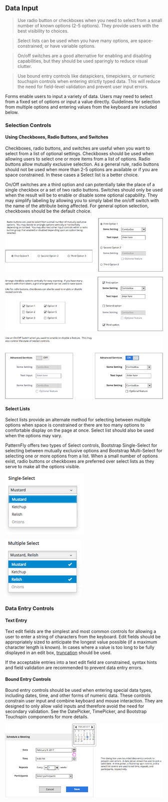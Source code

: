 ## Data Input

> Use radio button or checkboxes when you need to select from a small number of known options (2-5 options).  They provide users with the best visibility to choices.

> Select lists can be used when you have many options, are space-constrained, or  have variable options.

> On/off switches are a good alternative for enabling and disabling capabilities, but they should be used sparingly to reduce visual clutter.

> Use bound entry controls like datapickers, timepickers, or numeric touchspin  controls when entering strictly typed data.  This will reduce the need for field-level validation and prevent user input errors.


Forms enable users to input a variety of data.  Users may need to select from a fixed set of options or input a value directly.  Guidelines for selection from multiple options and entering values from the keyboard are included below.

### Selection Controls

#### Using Checkboxes, Radio Buttons, and Switches
Checkboxes, radio buttons, and switches are useful when you want to select from a list of optional settings.  Checkboxes should be used when allowing users to select one or more items from a list of options.  Radio buttons allow mutually exclusive selection.  As a general rule, radio buttons should not be used when more than 2-5 options are available or if you are space constrained.  In these cases a Select list is a better choice.

On/Off switches are a third option and can potentially take the place of a single checkbox or a set of two radio buttons.  Switches should only be used when the result will be to enable or disable some optional capability.  They may simplify labeling by allowing you to simply label the on/off switch with the name of the attribute being affected.  For general option selection, checkboxes should be the default choice.

![Radio Button Usage](img/data-input-radio-buttons.png)

![Checkbox Usage](img/data-input-checkboxes.png)

![Switch Usage](img/data-input-switch.png)


#### Select Lists
Select lists provide an alternate method for selecting between multiple options when space is constrained or there are too many options to comfortable display on the page at once.  Select list should also be used when the options may vary.

PatternFly offers two types of Select controls, Bootstrap Single-Select for selecting between mutually exclusive options and Bootstrap Multi-Select for selecting one or more options from a list.  When a small number of options exist, radio buttons or checkboxes are preferred over select lists as they serve to make all the options visible.

![Bootstrap Single Select](img/bootstrap-single-select.png)

![Bootstrap Multi Select](img/bootstrap-multi-select.png)

### Data Entry Controls

#### Text Entry
Text edit fields are the simplest and most common controls for allowing a user to enter a string of characters from the keyboard.  Edit fields should be appropriately sized to anticipate the longest value possible (if a maximum character length is known).  In cases where a value is too long to be fully displayed in an edit box, [truncation](http://www.patternfly.org/styles/terminology-and-wording/#_) should be used.

If the acceptable entries into a text edit field are constrained, syntax hints and field validation are recommended to prevent data entry errors.

#### Bound Entry Controls
Bound entry controls should be used when entering special data types, including dates, time, and other forms of numeric data.  These controls constrain user input and combine keyboard and mouse interaction.  They are designed to only allow valid inputs and therefore avoid the need for secondary validation.  See the DatePicker, TimePicker, and Bootstrap Touchspin components for more details.

![Bound Data Input](img/data-input-bound-controls.png)
